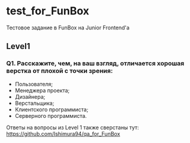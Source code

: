 # test_for_FunBox
Тестовое задание в FunBox на Junior Frontend'а

## Level1

### Q1. Расскажите, чем, на ваш взгляд, отличается хорошая верстка от плохой с точки зрения:
- Пользователя;
- Менеджера проекта;
- Дизайнера;
- Верстальщика;
- Клиентского программиста;
- Серверного программиста.

Ответы на вопросы из Level 1 также сверстаны тут: https://github.com/Ishimura94/qa_for_FunBox
